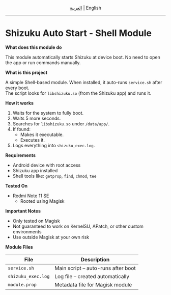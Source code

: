 <p align="center"><a href="README_AR.md">العربية</a> | English</p>

---

# Shizuku Auto Start - Shell Module

**What does this module do**

This module automatically starts Shizuku at device boot. No need to open the app or run commands manually.

**What is this project**

A simple Shell-based module. When installed, it auto-runs `service.sh` after every boot.  
The script looks for `libshizuku.so` (from the Shizuku app) and runs it.

**How it works**

1. Waits for the system to fully boot.  
2. Waits 5 more seconds.  
3. Searches for `libshizuku.so` under `/data/app/`.  
4. If found:  
   - Makes it executable.  
   - Executes it.  
5. Logs everything into `shizuku_exec.log`.

**Requirements**

- Android device with root access  
- Shizuku app installed  
- Shell tools like: `getprop`, `find`, `chmod`, `tee`

**Tested On**

- Redmi Note 11 SE  
  - Rooted using Magisk

**Important Notes**

- Only tested on Magisk  
- Not guaranteed to work on KernelSU, APatch, or other custom environments  
- Use outside Magisk at your own risk

**Module Files**

| File               | Description                             |
|--------------------|-----------------------------------------|
| `service.sh`       | Main script – auto-runs after boot      |
| `shizuku_exec.log` | Log file – created automatically        |
| `module.prop`      | Metadata file for Magisk module         |
